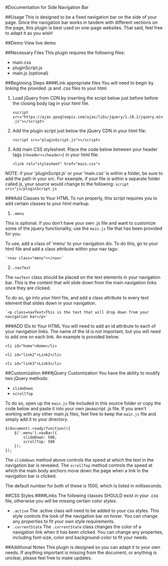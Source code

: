 #Documentation for Side Navigation Bar

##Usage
This is designed to be a fixed navigation bar on the side of your page. Since the navigation bar works in tandem with different sections on the page, this plugin is best used on one-page websites. That said, feel free to adapt it as you wish!

##Demo
View live demo

##Necessary Files
This plugin requires the following files:

* main.css
* pluginScript.js
* main.js (optional)

##Beginning Steps
####Link appropriate files
You will need to begin by linking the provided .js and .css files to your html.

1. Load jQuery from CDN by inserting the script below just before before the closing body tag in your html file.

	```<script src="https://ajax.googleapis.com/ajax/libs/jquery/1.10.2/jquery.min.js"></script>```

2. Add the plugin script just below the jQuery CDN in your html file:

	```<script src="pluginScript.js"></script>```

3. Add main CSS stylesheet. Place the code below between your header tags (`<header></header>`) in your html file:

	```<link rel="stylesheet" href="main.css">```

NOTE: if your 'pluginScript.js' or your 'main.css' is within a folder, be sure to add the path in your src. For example, if your file is within a separate folder called js, your source would change to the following: ```script src="js/pluginScript.js```

###Add Classes to Your HTML
To run properly, this script requires you to add certain classes to your html markup.

1. `.menu`

This is optional. If you don't have your own .js file and want to customize some of the jquery functionality, use the `main.js`  file that has been provided for you. 

To use, add a class of 'menu' to your navigation div. To do this, go to your html file and add a class attribute within your nav tags:

	`<nav class="menu"></nav>`

2. `.navText`

The `navText` class should be placed on the text elements in your navigation bar. This is the content that will slide down from the main navigation links once they are clicked.

To do so, go into your html file, and add a class attribute to every text element that slides down in your navigation.

	`<p class=navText>This is the text that will drop down from your navigation bar</p>`

###ADD IDs to Your HTML	
You will need to add an id attribute to each of your navigation links. The name of the id is not important, but you will need to add one on each link. An example is provided below.

	<li id="home">Home</li>

	<li id="link2">Link2</li>

	<li id="link3">Link3</li>

##Customization
####jQuery Customization
You have the ability to modify two jQuery methods:
* ```slideDown```
* ```scrollTop```

To do so, open up the ```main.js``` file included in this source folder or copy the code below and paste it into your own javascript .js file. If you aren't working with any other main.js files, feel free to keep the ```main.js``` file and simply add it to your directory. 

	
	$(document).ready(function(){
		$('.menu').navBar({
			slideDown: 500,
			scrollTop: 500
		});
	});
	

The ```slideDown``` method above controls the speed at which the text in the navigation bar is revealed.
The ```scrollTop``` method controls the speed at which the main body anchors move down the page when a link in the navigation bar is clicked.

The default number for both of these is 1500, which is listed in milliseconds.

##CSS Styles
####Links
The following classes SHOULD exist in your .css file, otherwise you will be missing certain color styles.
* ```.active```
The .active class will need to be added to your css styles. This style controls the look of the navigation bar on hover. You can change any properties to fit your own style requirements.
* ```.currentState```
The ```.currentState``` class changes the color of a navigation link when it has been clicked. You can change any properties, including font-size, color and background-color to fit your needs.

##Additional Notes
This plugin is designed so you can adapt it to your own needs. If anything important is missing from the document, or anything is unclear, please feel free to make updates.